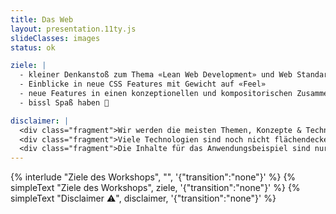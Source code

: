 ```yaml
---
title: Das Web
layout: presentation.11ty.js
slideClasses: images
status: ok

ziele: |
  - kleiner Denkanstoß zum Thema «Lean Web Development» und Web Standards
  - Einblicke in neue CSS Features mit Gewicht auf «Feel»
  - neue Features in einen konzeptionellen und kompositorischen Zusammenhang bringen
  - bissl Spaß haben 👻

disclaimer: |
  <div class="fragment">Wir werden die meisten Themen, Konzepte & Techniken nur sehr oberflächlich behandeln.</div>
  <div class="fragment">Viele Technologien sind noch nicht flächendeckend verfügbar und laufen nur auf Chrome.</div>
  <div class="fragment">Die Inhalte für das Anwendungsbeispiel sind nur für diesen Workshop bestimmt.</div>
---
```


{% interlude "Ziele des Workshops", "", '{"transition":"none"}'  %}
{% simpleText "Ziele des Workshops", ziele, '{"transition":"none"}'  %}
{% simpleText "Disclaimer ⚠️", disclaimer, '{"transition":"none"}'  %}


